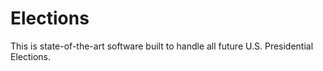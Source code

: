 # Elections
This is state-of-the-art software built to handle all future U.S. Presidential Elections.
